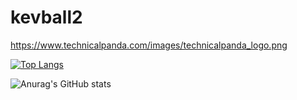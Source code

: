 # kevball2



https://www.technicalpanda.com/images/technicalpanda_logo.png




[![Top Langs](https://github-readme-stats.vercel.app/api/top-langs/?username=kevball2&layout=compact)](https://github.com/anuraghazra/github-readme-stats)


![Anurag's GitHub stats](https://github-readme-stats.vercel.app/api?username=kevball2&show_icons=true&theme=radical)
